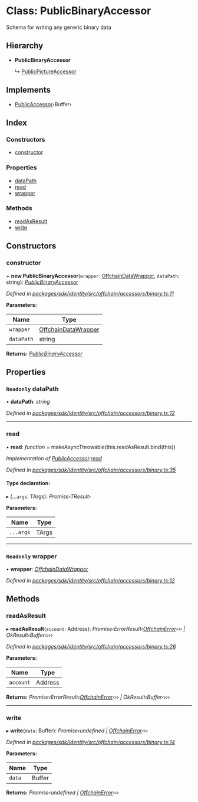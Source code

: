 # Class: PublicBinaryAccessor

Schema for writing any generic binary data

## Hierarchy

* **PublicBinaryAccessor**

  ↳ [PublicPictureAccessor](_offchain_accessors_pictures_.publicpictureaccessor.md)

## Implements

* [PublicAccessor](../interfaces/_offchain_accessors_interfaces_.publicaccessor.md)‹Buffer›

## Index

### Constructors

* [constructor](_offchain_accessors_binary_.publicbinaryaccessor.md#constructor)

### Properties

* [dataPath](_offchain_accessors_binary_.publicbinaryaccessor.md#readonly-datapath)
* [read](_offchain_accessors_binary_.publicbinaryaccessor.md#read)
* [wrapper](_offchain_accessors_binary_.publicbinaryaccessor.md#readonly-wrapper)

### Methods

* [readAsResult](_offchain_accessors_binary_.publicbinaryaccessor.md#readasresult)
* [write](_offchain_accessors_binary_.publicbinaryaccessor.md#write)

## Constructors

###  constructor

\+ **new PublicBinaryAccessor**(`wrapper`: [OffchainDataWrapper](_offchain_data_wrapper_.offchaindatawrapper.md), `dataPath`: string): *[PublicBinaryAccessor](_offchain_accessors_binary_.publicbinaryaccessor.md)*

*Defined in [packages/sdk/identity/src/offchain/accessors/binary.ts:11](https://github.com/medhak1/celo-monorepo/blob/master/packages/sdk/identity/src/offchain/accessors/binary.ts#L11)*

**Parameters:**

Name | Type |
------ | ------ |
`wrapper` | [OffchainDataWrapper](_offchain_data_wrapper_.offchaindatawrapper.md) |
`dataPath` | string |

**Returns:** *[PublicBinaryAccessor](_offchain_accessors_binary_.publicbinaryaccessor.md)*

## Properties

### `Readonly` dataPath

• **dataPath**: *string*

*Defined in [packages/sdk/identity/src/offchain/accessors/binary.ts:12](https://github.com/medhak1/celo-monorepo/blob/master/packages/sdk/identity/src/offchain/accessors/binary.ts#L12)*

___

###  read

• **read**: *function* = makeAsyncThrowable(this.readAsResult.bind(this))

*Implementation of [PublicAccessor](../interfaces/_offchain_accessors_interfaces_.publicaccessor.md).[read](../interfaces/_offchain_accessors_interfaces_.publicaccessor.md#read)*

*Defined in [packages/sdk/identity/src/offchain/accessors/binary.ts:35](https://github.com/medhak1/celo-monorepo/blob/master/packages/sdk/identity/src/offchain/accessors/binary.ts#L35)*

#### Type declaration:

▸ (...`args`: TArgs): *Promise‹TResult›*

**Parameters:**

Name | Type |
------ | ------ |
`...args` | TArgs |

___

### `Readonly` wrapper

• **wrapper**: *[OffchainDataWrapper](_offchain_data_wrapper_.offchaindatawrapper.md)*

*Defined in [packages/sdk/identity/src/offchain/accessors/binary.ts:12](https://github.com/medhak1/celo-monorepo/blob/master/packages/sdk/identity/src/offchain/accessors/binary.ts#L12)*

## Methods

###  readAsResult

▸ **readAsResult**(`account`: Address): *Promise‹ErrorResult‹[OffchainError](_offchain_accessors_errors_.offchainerror.md)‹›› | OkResult‹Buffer‹›››*

*Defined in [packages/sdk/identity/src/offchain/accessors/binary.ts:26](https://github.com/medhak1/celo-monorepo/blob/master/packages/sdk/identity/src/offchain/accessors/binary.ts#L26)*

**Parameters:**

Name | Type |
------ | ------ |
`account` | Address |

**Returns:** *Promise‹ErrorResult‹[OffchainError](_offchain_accessors_errors_.offchainerror.md)‹›› | OkResult‹Buffer‹›››*

___

###  write

▸ **write**(`data`: Buffer): *Promise‹undefined | [OffchainError](_offchain_accessors_errors_.offchainerror.md)‹››*

*Defined in [packages/sdk/identity/src/offchain/accessors/binary.ts:14](https://github.com/medhak1/celo-monorepo/blob/master/packages/sdk/identity/src/offchain/accessors/binary.ts#L14)*

**Parameters:**

Name | Type |
------ | ------ |
`data` | Buffer |

**Returns:** *Promise‹undefined | [OffchainError](_offchain_accessors_errors_.offchainerror.md)‹››*
